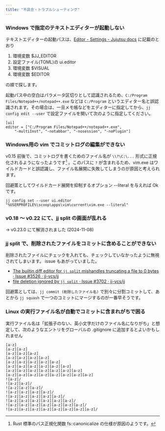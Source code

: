 ```yaml
---
title: "不具合・トラブルシューティング"
---
```

### Windows で指定のテキストエディターが起動しない

テキストエディターの起動パスは、[Editor - Settings - Jujutsu docs](https://jj-vcs.github.io/jj/v0.15.1/config/#editor) に記載のとおり

1. 環境変数 $JJ\_EDITOR
2. 設定ファイル(TOML)の ui.editor
3. 環境変数 $VISUAL
4. 環境変数 $EDITOR

の順で探します。

起動パス中の空白はパラメータ区切りとして認識されるため、`C:/Program Files/Notepad++/notepad++.exe` などは `C:/Program` というエディター名と誤認識されます。その場合は、一旦メモ帳などをエディターに指定してから、`jj config edit --user` で設定ファイルを開いて次のように指定してください。

```
[ui]
editor = ["C:/Program Files/Notepad++/notepad++.exe",
    "-multiInst", "-notabbar", "-nosession", "-noPlugin"]
```

### Windows用の vim でコミットログの編集ができない

v0.15 前後で、コミットログを書くためのファイル名が `\\?\C:\...` 形式に正規化されるようになったようです[^rust-canonical] 。このパスに `?` が含まれるため、vim.exe はワイルドカードと誤認識し、ファイル名展開に失敗してしまうのが原因と考えられます。

[^rust-canonical]: Rust 標準のパス正規化関数 fs::canonicalize の仕様が原因のようです。

回避策としてワイルドカード展開を抑制するオプション --literal を与えれば Ok です。

```
jj config set --user ui.editor "%USERPROFILE%\scoop\apps\vim\current\vim.exe --literal"
```

### v0.18 〜 v0.22 にて、jj split の画面が乱れる

→ v0.23.0 にて解消されました (2024-11-08)

### jj split で、削除されたファイルをコミットに含めることができない

削除されたファイルにチェックを入れても、チェックしていなかったように無視されてしまいます。
issue もあがっていました。

+ [The builtin diff editor for `jj split` mishandles truncating a file to 0 bytes · Issue #3526 · jj-vcs/jj](https://github.com/jj-vcs/jj/issues/3526)
+ [file deletion ignored by `jj split` · Issue #3702 · jj-vcs/jj](https://github.com/jj-vcs/jj/issues/3702)

回避策としては、`jj commit (削除したファイル名)` で別々に分割コミットして、あとから `jj squash` で一つのコミットにマージするのが一番早そうです。

### Linux の実行ファイル名が自動でコミットに含まれがちで困る

実行ファイル名は「拡張子のない、英小文字だけのファイル名になりがち」と想定して、次のようなエントリをグローバルの .gitignore に追加するとよいかもしれません

```
[a-z]
[a-z][a-z]
[a-z][a-z][a-z]
[a-z][a-z][a-z][a-z]
[a-z][a-z][a-z][a-z][a-z]
[a-z][a-z][a-z][a-z][a-z][a-z]
[a-z][a-z][a-z][a-z][a-z][a-z][a-z]
[a-z][a-z][a-z][a-z][a-z][a-z][a-z][a-z]
![a-z]/
![a-z][a-z]/
![a-z][a-z][a-z]/
![a-z][a-z][a-z][a-z]/
![a-z][a-z][a-z][a-z][a-z]/
![a-z][a-z][a-z][a-z][a-z][a-z]/
![a-z][a-z][a-z][a-z][a-z][a-z][a-z]/
![a-z][a-z][a-z][a-z][a-z][a-z][a-z][a-z]/
```

[scm-record]: https://github.com/arxanas/scm-record

